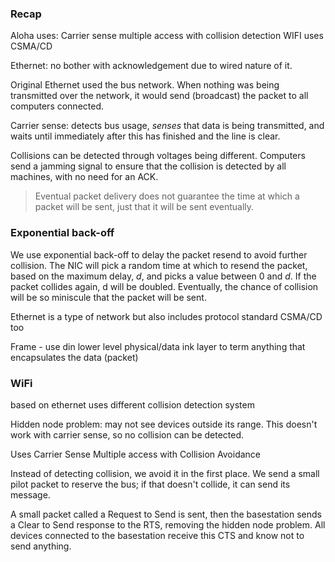 ### Recap

Aloha uses: Carrier sense multiple access with collision detection
WIFI uses CSMA/CD


Ethernet: no bother with acknowledgement due to wired nature of it.

Original Ethernet used the bus network. When nothing was being transmitted over the network, it would send (broadcast) the packet to all computers connected.


Carrier sense: detects bus usage, *senses* that data is being transmitted, and waits until immediately after this has finished and the line is clear.

Collisions can be detected through voltages being different. Computers send a jamming signal to ensure that the collision is detected by all machines, with no need for an ACK. 

> Eventual packet delivery does not guarantee the time at which a packet will be sent, just that it will be sent eventually. 


### Exponential back-off
We use exponential back-off to delay the packet resend to avoid further collision. The NIC will pick a random time at which to resend the packet, based on the maximum delay, *d*, and picks a value between 0 and *d*. If the packet collides again, d will be doubled. Eventually, the chance of collision will be so miniscule that the packet will be sent. 

Ethernet is a type of network but also includes protocol standard CSMA/CD too

Frame - use din lower level physical/data ink layer to term anything that encapsulates the data (packet)


### WiFi
based on ethernet
uses different collision detection system 

Hidden node problem: may not see devices outside its range.
This doesn't work with carrier sense, so no collision can be detected.

Uses Carrier Sense Multiple access with Collision Avoidance

Instead of detecting collision, we avoid it in the first place.
We send a small pilot packet to reserve the bus; if that doesn't collide, it can send its message.

A small packet called a Request to Send is sent, then the basestation sends a Clear to Send response to the RTS, removing the hidden node problem. All devices connected to the basestation receive this CTS and know not to send anything.


